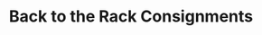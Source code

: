 ---
title: "Back to the Rack Consignments"
url: /gillette/back-to-the-rack-consignments/
shop: Gebrauchtwaren
---